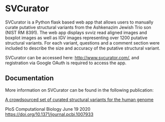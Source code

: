 # SVCurator
SVCurator is a Python flask based web app that allows users to manually curate putative structural variants from the Ashkenazim Jewish Trio son (NIST RM 8391). The web app displays svviz read aligned images and boxplot images as well as IGV images representing over 1200 putative structural variants. For each variant, questions and a comment section were included to describe the size and accuracy of the putative structural variant. 


SVCurator can be accessed here: http://www.svcurator.com/, and registration via Google OAuth is required to access the app. 

## Documentation
More information on SVCurator can be found in the following publication:

[A crowdsourced set of curated structural variants for the human genome](https://journals.plos.org/ploscompbiol/article?id=10.1371/journal.pcbi.1007933)

PloS Computational Biology 
June 19 2020
https://doi.org/10.1371/journal.pcbi.1007933
